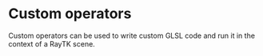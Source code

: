 # Custom operators

Custom operators can be used to write custom GLSL code and run it in the context of a RayTK scene.